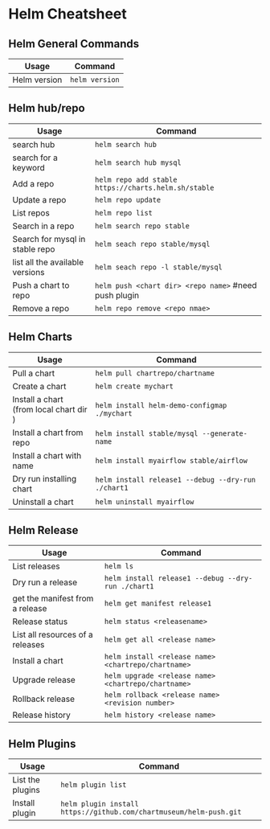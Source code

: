 # Helm Cheatsheet

## Helm General Commands
Usage | Command
----- | -------
Helm version | `helm version`

## Helm hub/repo
Usage | Command
----- | -------
search hub | `helm search hub`
search for a keyword | `helm search hub mysql`
Add a repo | `helm repo add stable https://charts.helm.sh/stable`
Update a repo | `helm repo update`
List repos | `helm repo list`
Search in a repo | `helm search repo stable`
Search for mysql in stable repo | `helm seach repo stable/mysql`
list all the available versions | `helm seach repo -l stable/mysql`
Push a chart to repo | `helm push <chart dir> <repo name>` #need push plugin
Remove a repo | `helm repo remove <repo nmae>`

## Helm Charts
Usage | Command
----- | -------
Pull a chart | `helm pull chartrepo/chartname`
Create a chart | `helm create mychart`
Install a chart</br>(from local chart dir ) | `helm install helm-demo-configmap ./mychart`
Install a chart from repo | `helm install stable/mysql --generate-name`
Install a chart with name | `helm install myairflow stable/airflow`
Dry run installing chart | `helm install release1 --debug --dry-run ./chart1`
Uninstall a chart | `helm uninstall myairflow`

## Helm Release
Usage | Command
----- | -------
List releases | `helm ls`
Dry run a release | `helm install release1 --debug --dry-run ./chart1`
get the manifest from a release | `helm get manifest release1`
Release status | `helm status <releasename>`
List all resources of a releases | `helm get all <release name>`
Install a chart | `helm install <release name> <chartrepo/chartname>`
Upgrade release | `helm upgrade <release name> <chartrepo/chartname>`
Rollback release | `helm rollback <release name> <revision number>`
Release history | `helm history <release name>`

## Helm Plugins
Usage | Command
----- | -------
List the plugins | `helm plugin list`
Install plugin | `helm plugin install https://github.com/chartmuseum/helm-push.git`
